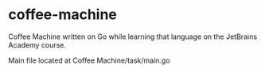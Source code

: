 # coffee-machine
Coffee Machine written on Go while learning that language on the JetBrains Academy course.

Main file located at Coffee Machine/task/main.go
